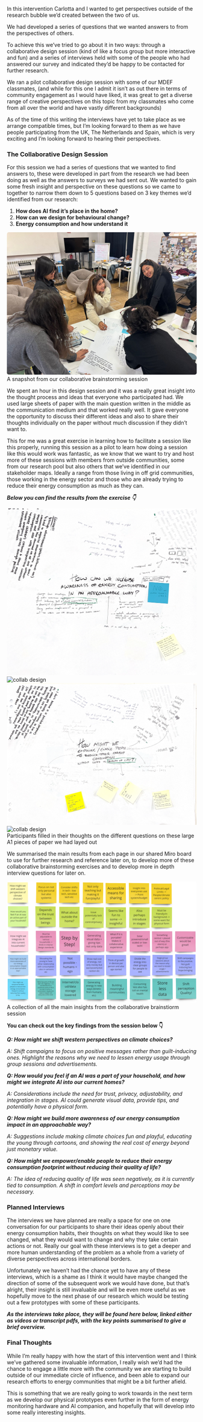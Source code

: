 
In this intervention Carlotta and I wanted to get perspectives outside of the research bubble we’d created between the two of us. 

We had developed a series of questions that we wanted answers to from the perspectives of others. 

To achieve this we’ve tried to go about it in two ways: through a collaborative design session (kind of like a focus group but more interactive and fun) and a series of interviews held with some of the people who had answered our survey and indicated they’d be happy to be contacted for further research. 

We ran a pilot collaborative design session with some of our MDEF classmates, (and while for this one I admit it isn’t as out there in terms of community engagement as I would have liked, it was great to get a diverse range of creative perspectives on this topic from my classmates who come from all over the world and have vastly different backgrounds) 

As of the time of this writing the interviews have yet to take place as we arrange compatible times, but I’m looking forward to them as we have people participating from the UK, The Netherlands and Spain, which is very exciting and I’m looking forward to hearing their perspectives. 

### The Collaborative Design Session

For this session we had a series of questions that we wanted to find answers to, these were developed in part from the research we had been doing as well as the answers to surveys we had sent out. We wanted to gain some fresh insight and perspective on these questions so we came to together to narrow them down to 5 questions based on 3 key themes we’d identified from our research:

1. **How does AI find it’s place in the home?**
2. **How can we design for behavioural change?**
3. **Energy consumption and how understand it**

<img src="../images//18. Design Studio 02 Term 2/03. Third Intervention_Collaborative Design & Interviews/collaborative design session 1.jpg" alt="collab design" style="border-radius: 5px;">
<figcaption> A snapshot from our collaborative brainstorming session</figcaption>


We spent an hour in this design session and it was a really great insight into the thought process and ideas that everyone who participated had. We used large sheets of paper with the main question written in the middle as the communication medium and that worked really well. It gave everyone the opportunity to discuss their different ideas and also to share their thoughts individually on the paper without much discussion if they didn’t want to. 

This for me was a great exercise in learning how to facilitate a session like this properly, running this session as a pilot to learn how doing a session like this would work was fantastic, as we know that we want to try and host more of these sessions with members from outside communities, some from our research pool but also others that we’ve identified in our stakeholder maps. Ideally a range from those living in off grid communities, those working in the energy sector and those who are already trying to reduce their energy consumption as much as they can. 

***Below you can find the results from the exercise 👇***

<div class="image-grid">
  <img src="../images/18. Design Studio 02 Term 2/03. Third Intervention_Collaborative Design & Interviews/collaborative-design-session-page-10.png" class="grid-item" alt="collab design">
  <img src="../images/18. Design Studio 02 Term 2/03. Third Intervention_Collaborative Design & Interviews/collaborative-design-session-page-11.png" class="grid-item" alt="collab design">
  <img src="../images/18. Design Studio 02 Term 2/03. Third Intervention_Collaborative Design & Interviews/collaborative-design-session-page-13.png" class="grid-item" alt="collab design">
  <img src="../images/18. Design Studio 02 Term 2/03. Third Intervention_Collaborative Design & Interviews/collaborative-design-session-page-6.png" class="grid-item" alt="collab design">
  <!-- Add more images as needed -->
</div>
<figcaption> Participants filled in their thoughts on the different questions on these large A1 pieces of paper we had layed out</figcaption>


We summarised the main results from each page in our shared Miro board to use for further research and reference later on, to develop more of these collaborative brainstorming exercises and to develop more in depth interview questions for later on. 


<img src="../images/18. Design Studio 02 Term 2/03. Third Intervention_Collaborative Design & Interviews/findings summary.png" alt="findings summary" style="border-radius: 5px;">
<figcaption> A collection of all the main insights from the collaborative brainstiorm session</figcaption>


**You can check out the key findings from the session below 👇**

***Q: How might we shift western perspectives on climate choices?***

*A: Shift campaigns to focus on positive messages rather than guilt-inducing ones. Highlight the reasons why we need to lessen energy usage through  group sessions and advertisements.*

***Q: How would you feel if an AI was a part of your household, and how might we integrate AI into our current homes?***

*A: Considerations include the need for trust, privacy, adjustability, and integration in stages. AI could generate visual data, provide tips, and  potentially have a physical form.*

***Q: How might we build more awareness of our energy consumption impact in an approachable way?*** 

*A: Suggestions include making climate choices fun and playful, educating the young through cartoons, and showing the real cost of energy beyond  just monetary value.*

***Q: How might we empower/enable people to reduce their energy consumption footprint without reducing their quality of life?***

*A: The idea of reducing quality of life was seen negatively, as it is currently tied to consumption. A shift in comfort levels and perceptions  may be necessary.*

### Planned Interviews

The interviews we have planned are really a space for one on one conversation for our participants to share their ideas openly about their energy consumption habits, their thoughts on what they would like to see changed, what they would want to change and why they take certain actions or not. Really our goal with these interviews is to get a deeper and more human understanding of the problem as a whole from a variety of diverse perspectives across international borders. 

Unfortunately we haven’t had the chance yet to have any of these interviews, which is a shame as I think it would have maybe changed the direction of some of the subsequent work we would have done, but that’s alright, their insight is still invaluable and will be even more useful as we hopefully move to the next phase of our research which would be testing out a few prototypes with some of these participants. 

***As the interviews take place, they will be found here below, linked either as videos or transcript pdfs, with the key points summarised to give a brief overview.***

### Final Thoughts

While I’m really happy with how the start of this intervention went and I think we’ve gathered some invaluable information, I really wish we’d had the chance to engage a little more with the community we are starting to build outside of our immediate circle of influence, and been able to expand our research efforts to energy communities that might be a bit further afield. 

This is something that we are really going to work towards in the next term as we develop our physical prototypes even further in the form of energy monitoring hardware and AI companion, and hopefully that will develop into some really interesting insights.
